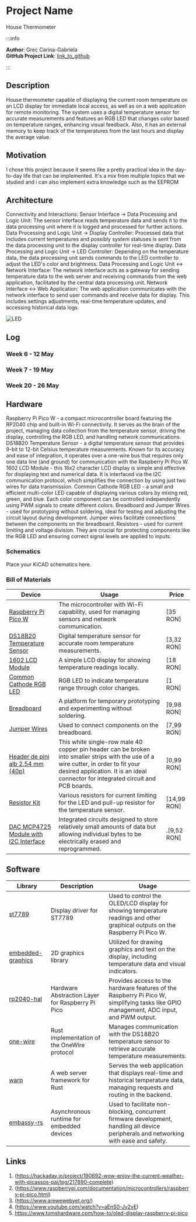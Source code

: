 # Project Name
House Thermometer

:::info 

**Author**: Grec Carina-Gabriela \
**GitHub Project Link**: [link_to_github](https://github.com/UPB-FILS-MA/project-carinagrec)

:::

## Description

House thermometer capable of displaying the current room temperature on an LCD display for immediate local access, as well as on a web application for remote monitoring. The system uses a digital temperature sensor for accurate measurements and features an RGB LED that changes color based on temperature ranges, enhancing visual feedback. Also, it has an external memory to keep track of the temperatures from the last hours and display the average value. 

## Motivation

I chose this project because it seems like a pretty practical idea in the day-to-day life that can be implemented. It's a mix from multiple topics that we studied and i can also implement extra knowledge such as the EEPROM

## Architecture 

Connectivity and Interactions:
Sensor Interface → Data Processing and Logic Unit:
The sensor interface reads temperature data and sends it to the data processing unit where it is logged and processed for further actions.
Data Processing and Logic Unit → Display Controller:
Processed data that includes current temperatures and possibly system statuses is sent from the data processing unit to the display controller for real-time display.
Data Processing and Logic Unit → LED Controller:
Depending on the temperature data, the data processing unit sends commands to the LED controller to adjust the LED's color and brightness.
Data Processing and Logic Unit ↔ Network Interface:
The network interface acts as a gateway for sending temperature data to the web server and receiving commands from the web application, facilitated by the central data processing unit.
Network Interface ↔ Web Application:
The web application communicates with the network interface to send user commands and receive data for display. This includes settings adjustments, real-time temperature updates, and accessing historical data logs.

![LED](https://github.com/carinagrec/upb-fils-ma.github.io/assets/150676040/9fe70bd8-0f70-42c2-90b6-aae9b26a2969)

## Log

<!-- write every week your progress here -->

### Week 6 - 12 May

### Week 7 - 19 May

### Week 20 - 26 May

## Hardware

Raspberry Pi Pico W - a compact microcontroller board featuring the RP2040 chip and built-in Wi-Fi connectivity. It serves as the brain of the project, managing data collection from the temperature sensor, driving the display, controlling the RGB LED, and handling network communications.
DS18B20 Temperature Sensor - a digital temperature sensor that provides 9-bit to 12-bit Celsius temperature measurements. Known for its accuracy and ease of integration, it operates over a one-wire bus that requires only one data line (and ground) for communication with the Raspberry Pi Pico W.
1602 LCD Module - this 16x2 character LCD display is simple and effective for displaying text and numerical data. It is interfaced via the I2C communication protocol, which simplifies the connection by using just two wires for data transmission.
Common Cathode RGB LED - a small and efficient multi-color LED capable of displaying various colors by mixing red, green, and blue. Each color component can be controlled independently using PWM signals to create different colors.
Breadboard and Jumper Wires - used for prototyping without soldering, ideal for testing and adjusting the circuit layout during development. Jumper wires facilitate connections between the components on the breadboard.
Resistors - used for current limiting and voltage division. They are crucial for protecting components like the RGB LED and ensuring correct signal levels are applied to inputs.

### Schematics

Place your KiCAD schematics here.

### Bill of Materials

<!-- Fill out this table with all the hardware components that you might need.

The format is 
```
| [Device](link://to/device) | This is used ... | [price](link://to/store) |

```

-->

| Device | Usage | Price |
|--------|-------|-------|
| [Raspberry Pi Pico W](https://www.optimusdigital.ro/en/raspberry-pi-boards/12394-raspberry-pi-pico-w.html) | The microcontroller with Wi-Fi capability, used for managing sensors and network communication. | [35 RON] |
| [DS18B20 Temperature Sensor](https://www.optimusdigital.ro/en/sensors/1465-ds18b20-temperature-sensor-to-92.html)| Digital temperature sensor for accurate room temperature measurements. | [3,32 RON] |
| [1602 LCD Module](https://www.optimusdigital.ro/ro/optoelectronice-lcd-uri/62-lcd-1602-cu-interfata-i2c-si-backlight-galben-verde.html) | A simple LCD display for showing temperature readings locally. | [18 RON] |
| [Common Cathode RGB LED](https://www.optimusdigital.ro/en/leds/483-rgb-led-common-cathode.html) | RGB LED to indicate temperature range through color changes. | [1 RON] |
| [Breadboard](https://www.optimusdigital.ro/en/breadboards/8-breadboard-hq-830-points.html?search_query=breadboard&results=413) | A platform for temporary prototyping and experimenting without soldering. | [9,98 RON] |
| [Jumper Wires](https://www.optimusdigital.ro/en/wires-with-connectors/12-breadboard-jumper-wire-set.html?search_query=Jumper+Wires&results=100) | Used to connect components on the breadboard. | [7,99 RON] |
| [Header de pini alb 2.54 mm (40p)](https://www.optimusdigital.ro/ro/componente-electronice-headere-de-pini/463-header-de-pini-alb-254-mm-40p.html?search_query=headere+pini&results=216) | This white single-row male 40 copper pin header can be broken into smaller strips with the use of a wire cutter, in order to fit your desired application. It is an ideal connector for integrated circuit and PCB boards. | [0,99 RON] |
| [Resistor Kit](https://www.optimusdigital.ro/en/resistors/10928-250-pcs-plusivo-resistor-kit.html?search_query=Resistor+Kit&results=42) | Various resistors for current limiting for the LED and pull-up resistor for the temperature sensor. | [14,99 RON] |
| [DAC MCP4725 Module with I2C Interface](https://www.optimusdigital.ro/en/others/1327-dac-mcp4725-module-with-i2c-interface.html?search_query=eeprom&results=101) | Integrated circuits designed to store relatively small amounts of data but allowing individual bytes to be electrically erased and reprogrammed. | .[9,52 RON]



## Software

| Library | Description | Usage |
|---------|-------------|-------|
| [st7789](https://github.com/almindor/st7789) | Display driver for ST7789 | Used to control the OLED/LCD display for showing temperature readings and other graphical outputs on the Raspberry Pi Pico W. |
| [embedded-graphics](https://github.com/embedded-graphics/embedded-graphics) | 2D graphics library | Utilized for drawing graphics and text on the display, including temperature data and visual indicators. |
| [rp2040-hal](https://github.com/rp-rs/rp-hal) | Hardware Abstraction Layer for Raspberry Pi Pico | Provides access to the hardware features of the Raspberry Pi Pico W, simplifying tasks like GPIO management, ADC input, and PWM output. |
| [one-wire](https://github.com/rust-embedded-community/rust-onewire) | Rust implementation of the OneWire protocol | Manages communication with the DS18B20 temperature sensor to retrieve accurate temperature measurements. |
| [warp](https://github.com/seanmonstar/warp) | A web server framework for Rust | Serves the web application that displays real-time and historical temperature data, managing requests and routing in the backend. |
| [embassy-rs](https://github.com/embassy-rs/embassy) | Asynchronous runtime for embedded devices | Used to facilitate non-blocking, concurrent firmware development, handling all device peripherals and networking with ease and safety. |


## Links

<!-- Add a few links that inspired you and that you think you will use for your project -->

1. (https://hackaday.io/project/190692-wow-enjoy-the-current-weather-with-picassos-pai/log/217890-complete)
2. (https://www.raspberrypi.com/documentation/microcontrollers/raspberry-pi-pico.html)
3. (https://www.arewewebyet.org/)
4. (https://www.youtube.com/watch?v=aEnS0-Jy2vE)
5. https://www.tomshardware.com/how-to/oled-display-raspberry-pi-pico
